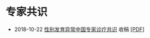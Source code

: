 # 专家共识

- 2018-10-22 [性别发育异常中国专家诊疗共识](https://rs.yiigle.com/CN421158201904/1131087.htm) 收稿 \[[PDF](https://web.archive.org/web/20230221075558/http://f1.aigaogao.cn/cspem/zn/20_zhinan.pdf)]
